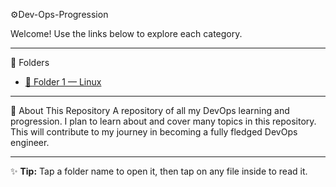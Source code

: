  ⚙️Dev-Ops-Progression

Welcome! Use the links below to explore each category.

---

 📂 Folders

- [📝 Folder 1 — Linux](LinuxProg)



---

 📌 About This Repository
A repository of all my DevOps learning and progression.
I plan to learn about and cover many topics in this repository.
This will contribute to my journey in becoming a fully fledged DevOps engineer.


---

✨ **Tip:** Tap a folder name to open it, then tap on any file inside to read it.  
